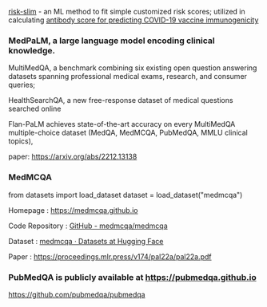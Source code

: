 
[risk-slim](https://github.com/ustunb/risk-slim) - an ML method to fit simple customized risk scores; utilized in 
calculating [antibody score for predicting COVID-19 vaccine immunogenicity](https://www.medrxiv.org/content/10.1101/2022.07.05.22277283v1.full.pdf)

### MedPaLM, a large language model encoding clinical knowledge. 

MultiMedQA, a benchmark combining six existing open question answering datasets spanning professional medical exams, research, and consumer queries; 

HealthSearchQA, a new free-response dataset of medical questions searched online

Flan-PaLM achieves state-of-the-art accuracy on every MultiMedQA multiple-choice dataset (MedQA, MedMCQA, PubMedQA, MMLU clinical topics),

paper: https://arxiv.org/abs/2212.13138



### MedMCQA
from datasets import load_dataset
dataset = load_dataset("medmcqa")


Homepage : https://medmcqa.github.io

Code Repository : [GitHub - medmcqa/medmcqa](https://github.com/medmcqa/medmcqa)

Dataset : [medmcqa · Datasets at Hugging Face](https://huggingface.co/datasets/medmcqa)

Paper : https://proceedings.mlr.press/v174/pal22a/pal22a.pdf

### PubMedQA is publicly available at https://pubmedqa.github.io

https://github.com/pubmedqa/pubmedqa

### 
